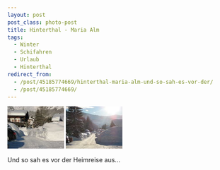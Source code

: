 ```yaml
---
layout: post
post_class: photo-post
title: Hinterthal - Maria Alm
tags:
  - Winter
  - Schifahren
  - Urlaub
  - Hinterthal
redirect_from:
  - /post/45185774669/hinterthal-maria-alm-und-so-sah-es-vor-der/
  - /post/45185774669/
---
```

[![](/photos/2012-01-26-11-th.jpg)](/photos/2012-01-26-11-hd.jpg)
[![](/photos/2012-01-26-12-th.jpg)](/photos/2012-01-26-12-hd.jpg)

Und so sah es vor der Heimreise aus...
